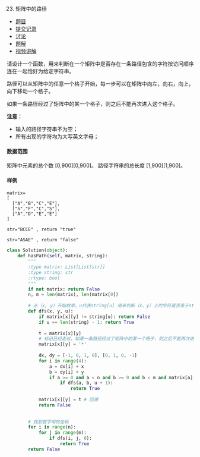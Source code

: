 23. 矩阵中的路径

- [  题目](https://www.acwing.com/problem/content/description/21/)
- [  提交记录](https://www.acwing.com/problem/content/submission/21/)
- [  讨论](https://www.acwing.com/problem/content/discussion/index/21/1/)
- [  题解](https://www.acwing.com/problem/content/solution/21/1/)
- [  视频讲解](https://www.acwing.com/problem/content/video/21/)

请设计一个函数，用来判断在一个矩阵中是否存在一条路径包含的字符按访问顺序连在一起恰好为给定字符串。

路径可以从矩阵中的任意一个格子开始，每一步可以在矩阵中向左，向右，向上，向下移动一个格子。

如果一条路径经过了矩阵中的某一个格子，则之后不能再次进入这个格子。

**注意：**

- 输入的路径字符串不为空；
- 所有出现的字符均为大写英文字母；

#### 数据范围

矩阵中元素的总个数 [0,900][0,900]。
路径字符串的总长度 [1,900][1,900]。

#### 样例

```
matrix=
[
  ["A","B","C","E"],
  ["S","F","C","S"],
  ["A","D","E","E"]
]

str="BCCE" , return "true" 

str="ASAE" , return "false"
```

```python
class Solution(object):
    def hasPath(self, matrix, string):
        """
        :type matrix: List[List[str]]
        :type string: str
        :rtype: bool
        """
        if not matrix: return False
        n, m = len(matrix), len(matrix[0])
        
        # 从（x, y）开始枚举，u代表string[u] 用来判断（x，y）上的字符是否等于string[u]
        def dfs(x, y, u):
            if matrix[x][y] != string[u]: return False
            if u == len(string) - 1: return True
            
            t = matrix[x][y]
            # 标记已经走过，如果一条路径经过了矩阵中的某一个格子，则之后不能再次进入这个格子。
            matrix[x][y] = '*' 
            
            dx, dy = [-1, 0, 1, 0], [0, 1, 0, -1]
            for i in range(4):
                a = dx[i] + x
                b = dy[i] + y
                if a >= 0 and a < n and b >= 0 and b < m and matrix[a][b] != '*':
                    if dfs(a, b, u + 1):
                        return True
            
            matrix[x][y] = t # 回溯
            return False
        
        
        # 找到首字母的坐标
        for i in range(n):
            for j in range(m):
                if dfs(i, j, 0):
                    return True
        return False
```

